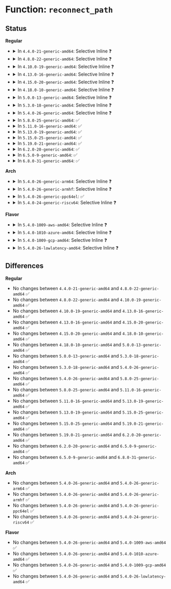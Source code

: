 # Function: <code>reconnect_path</code>

## Status
<b>Regular</b>
<ul>
<li>
<details>
<summary>In <code>4.4.0-21-generic-amd64</code>: Selective Inline ❓</summary>

```c
int reconnect_path(struct vfsmount * mnt, struct dentry * target_dir, char * nbuf)
```

```json
{
  "name": "reconnect_path",
  "collision_type": "Unique Static",
  "inline_type": "Selective",
  "funcs": [
    {
      "addr": 18446744071582042304,
      "name": "reconnect_path",
      "external": false,
      "loc": "fs/exportfs/expfs.c:205",
      "file": "fs/exportfs/expfs.c",
      "inline": "not declared, inlined",
      "caller_inline": [],
      "caller_func": [
        "fs/exportfs/expfs.c:exportfs_decode_fh",
        "fs/exportfs/expfs.c:exportfs_decode_fh"
      ]
    }
  ],
  "symbols": [
    {
      "addr": 18446744071582042304,
      "name": "reconnect_path",
      "section": ".text",
      "bind": "STB_LOCAL",
      "size": 724
    }
  ]
}
```
</details>
</li>
<li>
<details>
<summary>In <code>4.8.0-22-generic-amd64</code>: Selective Inline ❓</summary>

```c
int reconnect_path(struct vfsmount * mnt, struct dentry * target_dir, char * nbuf)
```

```json
{
  "name": "reconnect_path",
  "collision_type": "Unique Static",
  "inline_type": "Selective",
  "funcs": [
    {
      "addr": 18446744071582256192,
      "name": "reconnect_path",
      "external": false,
      "loc": "fs/exportfs/expfs.c:209",
      "file": "fs/exportfs/expfs.c",
      "inline": "not declared, inlined",
      "caller_inline": [],
      "caller_func": [
        "fs/exportfs/expfs.c:exportfs_decode_fh",
        "fs/exportfs/expfs.c:exportfs_decode_fh"
      ]
    }
  ],
  "symbols": [
    {
      "addr": 18446744071582256192,
      "name": "reconnect_path",
      "section": ".text",
      "bind": "STB_LOCAL",
      "size": 748
    }
  ]
}
```
</details>
</li>
<li>
<details>
<summary>In <code>4.10.0-19-generic-amd64</code>: Selective Inline ❓</summary>

```c
int reconnect_path(struct vfsmount * mnt, struct dentry * target_dir, char * nbuf)
```

```json
{
  "name": "reconnect_path",
  "collision_type": "Unique Static",
  "inline_type": "Selective",
  "funcs": [
    {
      "addr": 18446744071582345696,
      "name": "reconnect_path",
      "external": false,
      "loc": "fs/exportfs/expfs.c:209",
      "file": "fs/exportfs/expfs.c",
      "inline": "not declared, inlined",
      "caller_inline": [],
      "caller_func": [
        "fs/exportfs/expfs.c:exportfs_decode_fh",
        "fs/exportfs/expfs.c:exportfs_decode_fh"
      ]
    }
  ],
  "symbols": [
    {
      "addr": 18446744071582345696,
      "name": "reconnect_path",
      "section": ".text",
      "bind": "STB_LOCAL",
      "size": 748
    }
  ]
}
```
</details>
</li>
<li>
<details>
<summary>In <code>4.13.0-16-generic-amd64</code>: Selective Inline ❓</summary>

```c
int reconnect_path(struct vfsmount * mnt, struct dentry * target_dir, char * nbuf)
```

```json
{
  "name": "reconnect_path",
  "collision_type": "Unique Static",
  "inline_type": "Selective",
  "funcs": [
    {
      "addr": 18446744071582430448,
      "name": "reconnect_path",
      "external": false,
      "loc": "fs/exportfs/expfs.c:210",
      "file": "fs/exportfs/expfs.c",
      "inline": "not declared, inlined",
      "caller_inline": [],
      "caller_func": [
        "fs/exportfs/expfs.c:exportfs_decode_fh",
        "fs/exportfs/expfs.c:exportfs_decode_fh"
      ]
    }
  ],
  "symbols": [
    {
      "addr": 18446744071582430448,
      "name": "reconnect_path",
      "section": ".text",
      "bind": "STB_LOCAL",
      "size": 731
    }
  ]
}
```
</details>
</li>
<li>
<details>
<summary>In <code>4.15.0-20-generic-amd64</code>: Selective Inline ❓</summary>

```c
int reconnect_path(struct vfsmount * mnt, struct dentry * target_dir, char * nbuf)
```

```json
{
  "name": "reconnect_path",
  "collision_type": "Unique Static",
  "inline_type": "Selective",
  "funcs": [
    {
      "addr": 18446744071582580864,
      "name": "reconnect_path",
      "external": false,
      "loc": "fs/exportfs/expfs.c:210",
      "file": "fs/exportfs/expfs.c",
      "inline": "not declared, inlined",
      "caller_inline": [],
      "caller_func": [
        "fs/exportfs/expfs.c:exportfs_decode_fh",
        "fs/exportfs/expfs.c:exportfs_decode_fh"
      ]
    }
  ],
  "symbols": [
    {
      "addr": 18446744071582580864,
      "name": "reconnect_path",
      "section": ".text",
      "bind": "STB_LOCAL",
      "size": 734
    }
  ]
}
```
</details>
</li>
<li>
<details>
<summary>In <code>4.18.0-10-generic-amd64</code>: Selective Inline ❓</summary>

```c
int reconnect_path(struct vfsmount * mnt, struct dentry * target_dir, char * nbuf)
```

```json
{
  "name": "reconnect_path",
  "collision_type": "Unique Static",
  "inline_type": "Selective",
  "funcs": [
    {
      "addr": 18446744071582773760,
      "name": "reconnect_path",
      "external": false,
      "loc": "fs/exportfs/expfs.c:210",
      "file": "fs/exportfs/expfs.c",
      "inline": "not declared, inlined",
      "caller_inline": [],
      "caller_func": [
        "fs/exportfs/expfs.c:exportfs_decode_fh",
        "fs/exportfs/expfs.c:exportfs_decode_fh"
      ]
    }
  ],
  "symbols": [
    {
      "addr": 18446744071582773760,
      "name": "reconnect_path",
      "section": ".text",
      "bind": "STB_LOCAL",
      "size": 736
    }
  ]
}
```
</details>
</li>
<li>
<details>
<summary>In <code>5.0.0-13-generic-amd64</code>: Selective Inline ❓</summary>

```c
int reconnect_path(struct vfsmount * mnt, struct dentry * target_dir, char * nbuf)
```

```json
{
  "name": "reconnect_path",
  "collision_type": "Unique Static",
  "inline_type": "Selective",
  "funcs": [
    {
      "addr": 18446744071582877792,
      "name": "reconnect_path",
      "external": false,
      "loc": "fs/exportfs/expfs.c:211",
      "file": "fs/exportfs/expfs.c",
      "inline": "not declared, inlined",
      "caller_inline": [],
      "caller_func": [
        "fs/exportfs/expfs.c:exportfs_decode_fh",
        "fs/exportfs/expfs.c:exportfs_decode_fh"
      ]
    }
  ],
  "symbols": [
    {
      "addr": 18446744071582877792,
      "name": "reconnect_path",
      "section": ".text",
      "bind": "STB_LOCAL",
      "size": 725
    }
  ]
}
```
</details>
</li>
<li>
<details>
<summary>In <code>5.3.0-18-generic-amd64</code>: Selective Inline ❓</summary>

```c
int reconnect_path(struct vfsmount * mnt, struct dentry * target_dir, char * nbuf)
```

```json
{
  "name": "reconnect_path",
  "collision_type": "Unique Static",
  "inline_type": "Selective",
  "funcs": [
    {
      "addr": 18446744071583052336,
      "name": "reconnect_path",
      "external": false,
      "loc": "fs/exportfs/expfs.c:212",
      "file": "fs/exportfs/expfs.c",
      "inline": "not declared, inlined",
      "caller_inline": [],
      "caller_func": [
        "fs/exportfs/expfs.c:exportfs_decode_fh",
        "fs/exportfs/expfs.c:exportfs_decode_fh"
      ]
    }
  ],
  "symbols": [
    {
      "addr": 18446744071583052336,
      "name": "reconnect_path",
      "section": ".text",
      "bind": "STB_LOCAL",
      "size": 713
    }
  ]
}
```
</details>
</li>
<li>
<details>
<summary>In <code>5.4.0-26-generic-amd64</code>: Selective Inline ❓</summary>

```c
int reconnect_path(struct vfsmount * mnt, struct dentry * target_dir, char * nbuf)
```

```json
{
  "name": "reconnect_path",
  "collision_type": "Unique Static",
  "inline_type": "Selective",
  "funcs": [
    {
      "addr": 18446744071583158592,
      "name": "reconnect_path",
      "external": false,
      "loc": "fs/exportfs/expfs.c:212",
      "file": "fs/exportfs/expfs.c",
      "inline": "not declared, inlined",
      "caller_inline": [],
      "caller_func": [
        "fs/exportfs/expfs.c:exportfs_decode_fh",
        "fs/exportfs/expfs.c:exportfs_decode_fh"
      ]
    }
  ],
  "symbols": [
    {
      "addr": 18446744071583158592,
      "name": "reconnect_path",
      "section": ".text",
      "bind": "STB_LOCAL",
      "size": 713
    }
  ]
}
```
</details>
</li>
<li>
<details>
<summary>In <code>5.8.0-25-generic-amd64</code>: ✅</summary>

```c
int reconnect_path(struct vfsmount * mnt, struct dentry * target_dir, char * nbuf)
```

```json
{
  "name": "reconnect_path",
  "collision_type": "Unique Static",
  "inline_type": "No",
  "funcs": [
    {
      "addr": 18446744071583481424,
      "name": "reconnect_path",
      "external": false,
      "loc": "fs/exportfs/expfs.c:212",
      "file": "fs/exportfs/expfs.c",
      "inline": "seen, unknown",
      "caller_inline": [],
      "caller_func": [
        "fs/exportfs/expfs.c:exportfs_decode_fh",
        "fs/exportfs/expfs.c:exportfs_decode_fh"
      ]
    }
  ],
  "symbols": [
    {
      "addr": 18446744071583481424,
      "name": "reconnect_path",
      "section": ".text",
      "bind": "STB_LOCAL",
      "size": 278
    }
  ]
}
```
</details>
</li>
<li>
<details>
<summary>In <code>5.11.0-16-generic-amd64</code>: ✅</summary>

```c
int reconnect_path(struct vfsmount * mnt, struct dentry * target_dir, char * nbuf)
```

```json
{
  "name": "reconnect_path",
  "collision_type": "Unique Static",
  "inline_type": "No",
  "funcs": [
    {
      "addr": 18446744071583589792,
      "name": "reconnect_path",
      "external": false,
      "loc": "fs/exportfs/expfs.c:212",
      "file": "fs/exportfs/expfs.c",
      "inline": "seen, unknown",
      "caller_inline": [],
      "caller_func": [
        "fs/exportfs/expfs.c:exportfs_decode_fh_raw",
        "fs/exportfs/expfs.c:exportfs_decode_fh_raw"
      ]
    }
  ],
  "symbols": [
    {
      "addr": 18446744071583589792,
      "name": "reconnect_path",
      "section": ".text",
      "bind": "STB_LOCAL",
      "size": 278
    }
  ]
}
```
</details>
</li>
<li>
<details>
<summary>In <code>5.13.0-19-generic-amd64</code>: ✅</summary>

```c
int reconnect_path(struct vfsmount * mnt, struct dentry * target_dir, char * nbuf)
```

```json
{
  "name": "reconnect_path",
  "collision_type": "Unique Static",
  "inline_type": "No",
  "funcs": [
    {
      "addr": 18446744071583612928,
      "name": "reconnect_path",
      "external": false,
      "loc": "fs/exportfs/expfs.c:212",
      "file": "fs/exportfs/expfs.c",
      "inline": "seen, unknown",
      "caller_inline": [],
      "caller_func": [
        "fs/exportfs/expfs.c:exportfs_decode_fh_raw",
        "fs/exportfs/expfs.c:exportfs_decode_fh_raw"
      ]
    }
  ],
  "symbols": [
    {
      "addr": 18446744071583612928,
      "name": "reconnect_path",
      "section": ".text",
      "bind": "STB_LOCAL",
      "size": 278
    }
  ]
}
```
</details>
</li>
<li>
<details>
<summary>In <code>5.15.0-25-generic-amd64</code>: ✅</summary>

```c
int reconnect_path(struct vfsmount * mnt, struct dentry * target_dir, char * nbuf)
```

```json
{
  "name": "reconnect_path",
  "collision_type": "Unique Static",
  "inline_type": "No",
  "funcs": [
    {
      "addr": 18446744071583971344,
      "name": "reconnect_path",
      "external": false,
      "loc": "fs/exportfs/expfs.c:212",
      "file": "fs/exportfs/expfs.c",
      "inline": "seen, unknown",
      "caller_inline": [],
      "caller_func": [
        "fs/exportfs/expfs.c:exportfs_decode_fh_raw",
        "fs/exportfs/expfs.c:exportfs_decode_fh_raw"
      ]
    }
  ],
  "symbols": [
    {
      "addr": 18446744071583971344,
      "name": "reconnect_path",
      "section": ".text",
      "bind": "STB_LOCAL",
      "size": 278
    }
  ]
}
```
</details>
</li>
<li>
<details>
<summary>In <code>5.19.0-21-generic-amd64</code>: ✅</summary>

```c
int reconnect_path(struct vfsmount * mnt, struct dentry * target_dir, char * nbuf)
```

```json
{
  "name": "reconnect_path",
  "collision_type": "Unique Static",
  "inline_type": "No",
  "funcs": [
    {
      "addr": 18446744071584553952,
      "name": "reconnect_path",
      "external": false,
      "loc": "fs/exportfs/expfs.c:212",
      "file": "fs/exportfs/expfs.c",
      "inline": "seen, unknown",
      "caller_inline": [],
      "caller_func": [
        "fs/exportfs/expfs.c:exportfs_decode_fh_raw",
        "fs/exportfs/expfs.c:exportfs_decode_fh_raw"
      ]
    }
  ],
  "symbols": [
    {
      "addr": 18446744071584553952,
      "name": "reconnect_path",
      "section": ".text",
      "bind": "STB_LOCAL",
      "size": 288
    }
  ]
}
```
</details>
</li>
<li>
<details>
<summary>In <code>6.2.0-20-generic-amd64</code>: ✅</summary>

```c
int reconnect_path(struct vfsmount * mnt, struct dentry * target_dir, char * nbuf)
```

```json
{
  "name": "reconnect_path",
  "collision_type": "Unique Static",
  "inline_type": "No",
  "funcs": [
    {
      "addr": 18446744071585230848,
      "name": "reconnect_path",
      "external": false,
      "loc": "fs/exportfs/expfs.c:212",
      "file": "fs/exportfs/expfs.c",
      "inline": "seen, unknown",
      "caller_inline": [],
      "caller_func": [
        "fs/exportfs/expfs.c:exportfs_decode_fh_raw",
        "fs/exportfs/expfs.c:exportfs_decode_fh_raw"
      ]
    }
  ],
  "symbols": [
    {
      "addr": 18446744071585230848,
      "name": "reconnect_path",
      "section": ".text",
      "bind": "STB_LOCAL",
      "size": 288
    }
  ]
}
```
</details>
</li>
<li>
<details>
<summary>In <code>6.5.0-9-generic-amd64</code>: ✅</summary>

```c
int reconnect_path(struct vfsmount * mnt, struct dentry * target_dir, char * nbuf)
```

```json
{
  "name": "reconnect_path",
  "collision_type": "Unique Static",
  "inline_type": "No",
  "funcs": [
    {
      "addr": 18446744071585460464,
      "name": "reconnect_path",
      "external": false,
      "loc": "fs/exportfs/expfs.c:212",
      "file": "fs/exportfs/expfs.c",
      "inline": "seen, unknown",
      "caller_inline": [],
      "caller_func": [
        "fs/exportfs/expfs.c:exportfs_decode_fh_raw",
        "fs/exportfs/expfs.c:exportfs_decode_fh_raw"
      ]
    }
  ],
  "symbols": [
    {
      "addr": 18446744071585460464,
      "name": "reconnect_path",
      "section": ".text",
      "bind": "STB_LOCAL",
      "size": 288
    }
  ]
}
```
</details>
</li>
<li>
<details>
<summary>In <code>6.8.0-31-generic-amd64</code>: ✅</summary>

```c
int reconnect_path(struct vfsmount * mnt, struct dentry * target_dir, char * nbuf)
```

```json
{
  "name": "reconnect_path",
  "collision_type": "Unique Static",
  "inline_type": "No",
  "funcs": [
    {
      "addr": 18446744071585695280,
      "name": "reconnect_path",
      "external": false,
      "loc": "fs/exportfs/expfs.c:212",
      "file": "fs/exportfs/expfs.c",
      "inline": "seen, unknown",
      "caller_inline": [],
      "caller_func": [
        "fs/exportfs/expfs.c:exportfs_decode_fh_raw",
        "fs/exportfs/expfs.c:exportfs_decode_fh_raw"
      ]
    }
  ],
  "symbols": [
    {
      "addr": 18446744071585695280,
      "name": "reconnect_path",
      "section": ".text",
      "bind": "STB_LOCAL",
      "size": 288
    }
  ]
}
```
</details>
</li>
</ul>
<b>Arch</b>
<ul>
<li>
<details>
<summary>In <code>5.4.0-26-generic-arm64</code>: Selective Inline ❓</summary>

```c
int reconnect_path(struct vfsmount * mnt, struct dentry * target_dir, char * nbuf)
```

```json
{
  "name": "reconnect_path",
  "collision_type": "Unique Static",
  "inline_type": "Selective",
  "funcs": [
    {
      "addr": 18446603336494870128,
      "name": "reconnect_path",
      "external": false,
      "loc": "fs/exportfs/expfs.c:212",
      "file": "fs/exportfs/expfs.c",
      "inline": "not declared, inlined",
      "caller_inline": [],
      "caller_func": [
        "fs/exportfs/expfs.c:exportfs_decode_fh",
        "fs/exportfs/expfs.c:exportfs_decode_fh"
      ]
    }
  ],
  "symbols": [
    {
      "addr": 18446603336494870128,
      "name": "reconnect_path",
      "section": ".text",
      "bind": "STB_LOCAL",
      "size": 764
    }
  ]
}
```
</details>
</li>
<li>
<details>
<summary>In <code>5.4.0-26-generic-armhf</code>: Selective Inline ❓</summary>

```c
int reconnect_path(struct vfsmount * mnt, struct dentry * target_dir, char * nbuf)
```

```json
{
  "name": "reconnect_path",
  "collision_type": "Unique Static",
  "inline_type": "Selective",
  "funcs": [
    {
      "addr": 3228286480,
      "name": "reconnect_path",
      "external": false,
      "loc": "fs/exportfs/expfs.c:212",
      "file": "fs/exportfs/expfs.c",
      "inline": "not declared, inlined",
      "caller_inline": [],
      "caller_func": [
        "fs/exportfs/expfs.c:exportfs_decode_fh",
        "fs/exportfs/expfs.c:exportfs_decode_fh"
      ]
    }
  ],
  "symbols": [
    {
      "addr": 3228286480,
      "name": "reconnect_path",
      "section": ".text",
      "bind": "STB_LOCAL",
      "size": 756
    }
  ]
}
```
</details>
</li>
<li>
<details>
<summary>In <code>5.4.0-26-generic-ppc64el</code>: ✅</summary>

```c
int reconnect_path(struct vfsmount * mnt, struct dentry * target_dir, char * nbuf)
```

```json
{
  "name": "reconnect_path",
  "collision_type": "Unique Static",
  "inline_type": "No",
  "funcs": [
    {
      "addr": 13835058055288725136,
      "name": "reconnect_path",
      "external": false,
      "loc": "fs/exportfs/expfs.c:212",
      "file": "fs/exportfs/expfs.c",
      "inline": "seen, unknown",
      "caller_inline": [],
      "caller_func": [
        "fs/exportfs/expfs.c:exportfs_decode_fh",
        "fs/exportfs/expfs.c:exportfs_decode_fh"
      ]
    }
  ],
  "symbols": [
    {
      "addr": 13835058055288725136,
      "name": "reconnect_path",
      "section": ".text",
      "bind": "STB_LOCAL",
      "size": 1128
    }
  ]
}
```
</details>
</li>
<li>
<details>
<summary>In <code>5.4.0-24-generic-riscv64</code>: Selective Inline ❓</summary>

```c
int reconnect_path(struct vfsmount * mnt, struct dentry * target_dir, char * nbuf)
```

```json
{
  "name": "reconnect_path",
  "collision_type": "Unique Static",
  "inline_type": "Selective",
  "funcs": [
    {
      "addr": 18446743936274189398,
      "name": "reconnect_path",
      "external": false,
      "loc": "fs/exportfs/expfs.c:212",
      "file": "fs/exportfs/expfs.c",
      "inline": "not declared, inlined",
      "caller_inline": [],
      "caller_func": [
        "fs/exportfs/expfs.c:exportfs_decode_fh",
        "fs/exportfs/expfs.c:exportfs_decode_fh"
      ]
    }
  ],
  "symbols": [
    {
      "addr": 18446743936274189398,
      "name": "reconnect_path",
      "section": ".text",
      "bind": "STB_LOCAL",
      "size": 676
    }
  ]
}
```
</details>
</li>
</ul>
<b>Flavor</b>
<ul>
<li>
<details>
<summary>In <code>5.4.0-1009-aws-amd64</code>: Selective Inline ❓</summary>

```c
int reconnect_path(struct vfsmount * mnt, struct dentry * target_dir, char * nbuf)
```

```json
{
  "name": "reconnect_path",
  "collision_type": "Unique Static",
  "inline_type": "Selective",
  "funcs": [
    {
      "addr": 18446744071583127328,
      "name": "reconnect_path",
      "external": false,
      "loc": "fs/exportfs/expfs.c:212",
      "file": "fs/exportfs/expfs.c",
      "inline": "not declared, inlined",
      "caller_inline": [],
      "caller_func": [
        "fs/exportfs/expfs.c:exportfs_decode_fh",
        "fs/exportfs/expfs.c:exportfs_decode_fh"
      ]
    }
  ],
  "symbols": [
    {
      "addr": 18446744071583127328,
      "name": "reconnect_path",
      "section": ".text",
      "bind": "STB_LOCAL",
      "size": 713
    }
  ]
}
```
</details>
</li>
<li>
<details>
<summary>In <code>5.4.0-1010-azure-amd64</code>: Selective Inline ❓</summary>

```c
int reconnect_path(struct vfsmount * mnt, struct dentry * target_dir, char * nbuf)
```

```json
{
  "name": "reconnect_path",
  "collision_type": "Unique Static",
  "inline_type": "Selective",
  "funcs": [
    {
      "addr": 18446744071583064480,
      "name": "reconnect_path",
      "external": false,
      "loc": "fs/exportfs/expfs.c:212",
      "file": "fs/exportfs/expfs.c",
      "inline": "not declared, inlined",
      "caller_inline": [],
      "caller_func": [
        "fs/exportfs/expfs.c:exportfs_decode_fh",
        "fs/exportfs/expfs.c:exportfs_decode_fh"
      ]
    }
  ],
  "symbols": [
    {
      "addr": 18446744071583064480,
      "name": "reconnect_path",
      "section": ".text",
      "bind": "STB_LOCAL",
      "size": 713
    }
  ]
}
```
</details>
</li>
<li>
<details>
<summary>In <code>5.4.0-1009-gcp-amd64</code>: Selective Inline ❓</summary>

```c
int reconnect_path(struct vfsmount * mnt, struct dentry * target_dir, char * nbuf)
```

```json
{
  "name": "reconnect_path",
  "collision_type": "Unique Static",
  "inline_type": "Selective",
  "funcs": [
    {
      "addr": 18446744071583115936,
      "name": "reconnect_path",
      "external": false,
      "loc": "fs/exportfs/expfs.c:212",
      "file": "fs/exportfs/expfs.c",
      "inline": "not declared, inlined",
      "caller_inline": [],
      "caller_func": [
        "fs/exportfs/expfs.c:exportfs_decode_fh",
        "fs/exportfs/expfs.c:exportfs_decode_fh"
      ]
    }
  ],
  "symbols": [
    {
      "addr": 18446744071583115936,
      "name": "reconnect_path",
      "section": ".text",
      "bind": "STB_LOCAL",
      "size": 713
    }
  ]
}
```
</details>
</li>
<li>
<details>
<summary>In <code>5.4.0-26-lowlatency-amd64</code>: Selective Inline ❓</summary>

```c
int reconnect_path(struct vfsmount * mnt, struct dentry * target_dir, char * nbuf)
```

```json
{
  "name": "reconnect_path",
  "collision_type": "Unique Static",
  "inline_type": "Selective",
  "funcs": [
    {
      "addr": 18446744071583205152,
      "name": "reconnect_path",
      "external": false,
      "loc": "fs/exportfs/expfs.c:212",
      "file": "fs/exportfs/expfs.c",
      "inline": "not declared, inlined",
      "caller_inline": [],
      "caller_func": [
        "fs/exportfs/expfs.c:exportfs_decode_fh",
        "fs/exportfs/expfs.c:exportfs_decode_fh"
      ]
    }
  ],
  "symbols": [
    {
      "addr": 18446744071583205152,
      "name": "reconnect_path",
      "section": ".text",
      "bind": "STB_LOCAL",
      "size": 711
    }
  ]
}
```
</details>
</li>
</ul>

## Differences
<b>Regular</b>
<ul>
<li>
No changes between <code>4.4.0-21-generic-amd64</code> and <code>4.8.0-22-generic-amd64</code> ✅
</li>
<li>
No changes between <code>4.8.0-22-generic-amd64</code> and <code>4.10.0-19-generic-amd64</code> ✅
</li>
<li>
No changes between <code>4.10.0-19-generic-amd64</code> and <code>4.13.0-16-generic-amd64</code> ✅
</li>
<li>
No changes between <code>4.13.0-16-generic-amd64</code> and <code>4.15.0-20-generic-amd64</code> ✅
</li>
<li>
No changes between <code>4.15.0-20-generic-amd64</code> and <code>4.18.0-10-generic-amd64</code> ✅
</li>
<li>
No changes between <code>4.18.0-10-generic-amd64</code> and <code>5.0.0-13-generic-amd64</code> ✅
</li>
<li>
No changes between <code>5.0.0-13-generic-amd64</code> and <code>5.3.0-18-generic-amd64</code> ✅
</li>
<li>
No changes between <code>5.3.0-18-generic-amd64</code> and <code>5.4.0-26-generic-amd64</code> ✅
</li>
<li>
No changes between <code>5.4.0-26-generic-amd64</code> and <code>5.8.0-25-generic-amd64</code> ✅
</li>
<li>
No changes between <code>5.8.0-25-generic-amd64</code> and <code>5.11.0-16-generic-amd64</code> ✅
</li>
<li>
No changes between <code>5.11.0-16-generic-amd64</code> and <code>5.13.0-19-generic-amd64</code> ✅
</li>
<li>
No changes between <code>5.13.0-19-generic-amd64</code> and <code>5.15.0-25-generic-amd64</code> ✅
</li>
<li>
No changes between <code>5.15.0-25-generic-amd64</code> and <code>5.19.0-21-generic-amd64</code> ✅
</li>
<li>
No changes between <code>5.19.0-21-generic-amd64</code> and <code>6.2.0-20-generic-amd64</code> ✅
</li>
<li>
No changes between <code>6.2.0-20-generic-amd64</code> and <code>6.5.0-9-generic-amd64</code> ✅
</li>
<li>
No changes between <code>6.5.0-9-generic-amd64</code> and <code>6.8.0-31-generic-amd64</code> ✅
</li>
</ul>
<b>Arch</b>
<ul>
<li>
No changes between <code>5.4.0-26-generic-amd64</code> and <code>5.4.0-26-generic-arm64</code> ✅
</li>
<li>
No changes between <code>5.4.0-26-generic-amd64</code> and <code>5.4.0-26-generic-armhf</code> ✅
</li>
<li>
No changes between <code>5.4.0-26-generic-amd64</code> and <code>5.4.0-26-generic-ppc64el</code> ✅
</li>
<li>
No changes between <code>5.4.0-26-generic-amd64</code> and <code>5.4.0-24-generic-riscv64</code> ✅
</li>
</ul>
<b>Flavor</b>
<ul>
<li>
No changes between <code>5.4.0-26-generic-amd64</code> and <code>5.4.0-1009-aws-amd64</code> ✅
</li>
<li>
No changes between <code>5.4.0-26-generic-amd64</code> and <code>5.4.0-1010-azure-amd64</code> ✅
</li>
<li>
No changes between <code>5.4.0-26-generic-amd64</code> and <code>5.4.0-1009-gcp-amd64</code> ✅
</li>
<li>
No changes between <code>5.4.0-26-generic-amd64</code> and <code>5.4.0-26-lowlatency-amd64</code> ✅
</li>
</ul>
